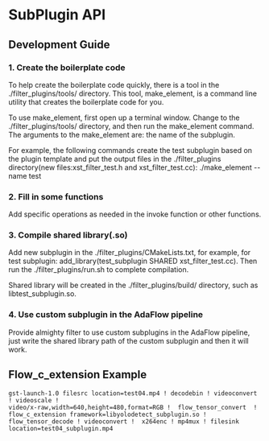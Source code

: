# SubPlugin API

## Development Guide

### 1. Create the boilerplate code

To help create the boilerplate code quickly, there is a tool in the ./filter_plugins/tools/ directory. This tool, make_element, is a command line utility that creates the boilerplate code for you.

To use make_element, first open up a terminal window. Change to the ./filter_plugins/tools/ directory, and then run the make_element command. The arguments to the make_element are: the name of the subplugin.

For example, the following commands create the test subplugin based on the plugin template and put the output files in the ./filter_plugins directory(new files:xst_filter_test.h and xst_filter_test.cc): ./make_element --name test

### 2. Fill in some functions

Add specific operations as needed in the invoke function or other functions.

### 3. Compile shared library(.so)

Add new subplugin in the ./filter_plugins/CMakeLists.txt, for example, for test subplugin: add_library(test_subplugin SHARED xst_filter_test.cc). Then run the ./filter_plugins/run.sh to complete compilation.

Shared library will be created in the ./filter_plugins/build/ directory, such as libtest_subplugin.so.

### 4. Use custom subplugin in the AdaFlow pipeline

Provide almighty filter to use custom subplugins in the AdaFlow pipeline, just write the shared library path of the custom subplugin and then it will work.

## Flow_c_extension Example

```
gst-launch-1.0 filesrc location=test04.mp4 ! decodebin ! videoconvert ! videoscale ! 
video/x-raw,width=640,height=480,format=RGB !  flow_tensor_convert  !  
flow_c_extension framework=libyolodetect_subplugin.so ! 
flow_tensor_decode ! videoconvert !  x264enc ! mp4mux ! filesink location=test04_subplugin.mp4
```




















